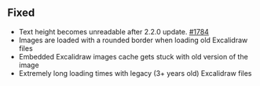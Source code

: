 ## Fixed
- Text height becomes unreadable after 2.2.0 update. [#1784](https://github.com/zsviczian/obsidian-excalidraw-plugin/issues/1784)
- Images are loaded with a rounded border when loading old Excalidraw files
- Embedded Excalidraw images cache gets stuck with old version of the image
- Extremely long loading times with legacy (3+ years old) Excalidraw files